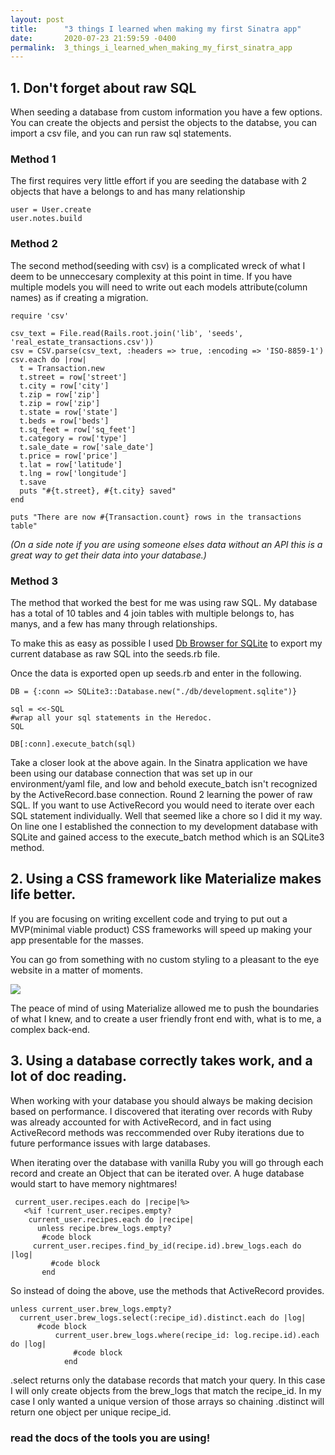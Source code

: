```yaml
---
layout: post
title:      "3 things I learned when making my first Sinatra app"
date:       2020-07-23 21:59:59 -0400
permalink:  3_things_i_learned_when_making_my_first_sinatra_app
---
```



## 1. Don't forget about raw SQL

When seeding a database from custom information you have a few options. You can create the objects and persist the objects to the databse, you can import a csv file, and you can run raw sql statements. 

### Method 1
The first requires very little effort if you are seeding the database with 2 objects that have a belongs to and has many relationship

```
user = User.create
user.notes.build

```

### Method 2
The second method(seeding with csv) is a complicated wreck of what I deem to be unneccesary complexity at this point in time. If you have multiple models you will need to write out each models attribute(column names) as if creating a migration. 

```
require 'csv'

csv_text = File.read(Rails.root.join('lib', 'seeds', 'real_estate_transactions.csv'))
csv = CSV.parse(csv_text, :headers => true, :encoding => 'ISO-8859-1')
csv.each do |row|
  t = Transaction.new
  t.street = row['street']
  t.city = row['city']
  t.zip = row['zip']
  t.zip = row['zip']
  t.state = row['state']
  t.beds = row['beds']
  t.sq_feet = row['sq_feet']
  t.category = row['type']
  t.sale_date = row['sale_date']
  t.price = row['price']
  t.lat = row['latitude']
  t.lng = row['longitude']
  t.save
  puts "#{t.street}, #{t.city} saved"
end

puts "There are now #{Transaction.count} rows in the transactions table"
```

*(On a side note if you are using someone elses data without an API this is a great way to get their data into your database.)*

### Method 3
The method that worked the best for me was using raw SQL. My database has a total of 10 tables and 4 join tables with multiple belongs to, has manys, and a few has many through relationships.

To make this as easy as possible I used [Db Browser for SQLite](https://sqlitebrowser.org/) to export my current database as raw SQL into the seeds.rb file.

Once the data is exported open up seeds.rb and enter in the following.

```
DB = {:conn => SQLite3::Database.new("./db/development.sqlite")}

sql = <<-SQL
#wrap all your sql statements in the Heredoc.
SQL

DB[:conn].execute_batch(sql)
```

Take a closer look at the above again. In the Sinatra application we have been using our database connection that was set up in our environment/yaml file, and low and behold execute_batch isn't recognized by the ActiveRecord.base connection. Round 2 learning the power of raw SQL. If you want to use ActiveRecord you would need to iterate over each SQL statement individually. Well that seemed like a chore so I did it my way. On line one I established the connection to my development database with SQLite and gained access to the execute_batch method which is an SQLite3 method.


## 2. Using a CSS framework like Materialize makes life better.

If you are focusing on writing excellent code and trying to put out a MVP(minimal viable product) CSS frameworks will speed up making your app presentable for the masses. 

You can go from something with no custom styling to a pleasant to the eye website in a matter of moments. 

![](https://materializecss.com/images/starter-template.gif)

The peace of mind of using Materialize allowed me to push the boundaries of what I knew, and to create a user friendly front end with, what is to me, a complex back-end. 

## 3. Using a database correctly takes work, and a lot of doc reading.

When working with your database you should always be making decision based on performance. I discovered that iterating over records with Ruby was already accounted for with ActiveRecord, and in fact using ActiveRecord methods was reccommended over Ruby iterations due to future performance issues with large databases. 

When iterating over the database with vanilla Ruby you will go through each record and create an Object that can be iterated over. A huge database would start to have memory nightmares! 

```
 current_user.recipes.each do |recipe|%>
   <%if !current_user.recipes.empty?       
    current_user.recipes.each do |recipe|
      unless recipe.brew_logs.empty?
       #code block
     current_user.recipes.find_by_id(recipe.id).brew_logs.each do |log|
	     #code block
	   end
```

So instead of doing the above, use the methods that ActiveRecord provides. 
```
unless current_user.brew_logs.empty?
  current_user.brew_logs.select(:recipe_id).distinct.each do |log|
	  #code block
		  current_user.brew_logs.where(recipe_id: log.recipe.id).each do |log|
			  #code block
			end
```

.select returns only the database records that match your query. In this case I will only create objects from the brew_logs that match the recipe_id. In my case I only wanted a unique version of those arrays so chaining .distinct will return one object per unique recipe_id. 

### read the docs of the tools you are using!





